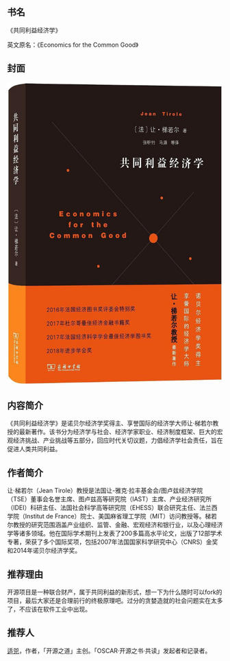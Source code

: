 ##  书名

《共同利益经济学》

英文原名：《Economics for the Common Good》

## 封面

![](./face-image/the-economics-of-common-good.jpg)

## 内容简介

《共同利益经济学》是诺贝尔经济学奖得主、享誉国际的经济学大师让·梯若尔教授的最新著作。该书分为经济学与社会、经济学家职业、经济制度框架、巨大的宏观经济挑战、产业挑战等五部分，回应时代关切议题，力倡经济学社会责任，旨在促进人类共同利益。

## 作者简介

让·梯若尔（Jean Tirole）教授是法国让-雅克·拉丰基金会/图卢兹经济学院（TSE）董事会名誉主席、图卢兹高等研究院（IAST）主席、产业经济研究所（IDEI）科研主任、法国社会科学高等研究院（EHESS）联合研究主任、法兰西学院（Institut de France）院士、美国麻省理工学院（MIT）访问教授等。梯若尔教授的研究范围涵盖产业组织、监管、金融、宏观经济和银行业，以及心理经济学等诸多领域。他在国际学术期刊上发表了200多篇高水平论文，出版了12部学术专著，荣获了多个国际奖项，包括2007年法国国家科学研究中心（CNRS）金奖和2014年诺贝尔经济学奖。

## 推荐理由

开源项目是一种联合财产，属于共同利益的新形式，想一下为什么随时可以fork的项目，最后大家还是合理前行的终极原理吧。过分的贪婪造就的社会问题实在太多了，不应该在软件工业中出现。

## 推荐人

[适兕](https://opensourceway.community/all_about_kuosi)，作者，「开源之道」主创。「OSCAR·开源之书·共读」发起者和记录者。